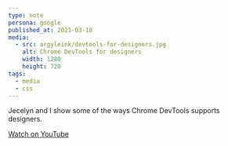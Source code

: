```yaml
---
type: note
persona: google
published_at: 2021-03-18
media:
  - src: argyleink/devtools-for-designers.jpg
    alt: Chrome DevTools for designers
    width: 1280
    height: 720
tags: 
  - media
  - css
---
```


Jecelyn and I show some of the ways Chrome DevTools supports designers.

[Watch on YouTube](https://www.youtube.com/watch?v=yNwwEu3Kcbs)